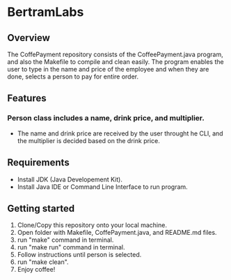 # BertramLabs

## Overview
The CoffePayment repository consists of the CoffeePayment.java program, and also the Makefile to compile and clean easily. The program enables the user to type in the name and price of the employee and when they are done, selects a person to pay for entire order. 

## Features
### Person class includes a name, drink price, and multiplier.
* The name and drink price are received by the user throught he CLI, and the multiplier is decided based on the drink price.

## Requirements
* Install JDK (Java Developement Kit).
* Install Java IDE or Command Line Interface to run program.

## Getting started
1. Clone/Copy this repository onto your local machine.
2. Open folder with Makefile, CoffePayment.java, and README.md files.
3. run "make" command in terminal.
4. run "make run" command in terminal.
5. Follow instructions until person is selected.
6. run "make clean".
7. Enjoy coffee!


